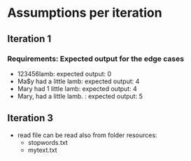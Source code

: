 # Assumptions per iteration

## Iteration 1

### Requirements: Expected output for the edge cases
- 123456lamb: expected output: 0
- Ma$y had a little lamb: expected output: 4
- Mary had 1 little lamb: expected output: 4
- Mary, had a little lamb. : expected output: 5

## Iteration 3

- read file can be read also from folder resources:
    - stopwords.txt
    - mytext.txt